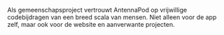 Als gemeenschapsproject vertrouwt AntennaPod op vrijwillige codebijdragen van een breed scala van mensen. Niet alleen voor de app zelf, maar ook voor de website en aanverwante projecten.
